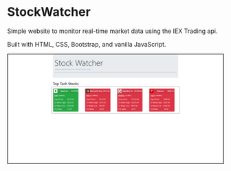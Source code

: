 # StockWatcher
Simple website to monitor real-time market data using the IEX Trading api.

Built with HTML, CSS, Bootstrap, and vanilla JavaScript.
  
  
  
![alt text](https://raw.githubusercontent.com/SvenNussgruber/StockWatcher/master/screenshot.PNG)

